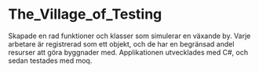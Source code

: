 # The_Village_of_Testing

Skapade en rad funktioner och klasser som simulerar en växande by.
Varje arbetare är registrerad som ett objekt, och de har en begränsad andel resurser att göra byggnader med. 
Applikationen utvecklades med C#, och sedan testades med moq.
